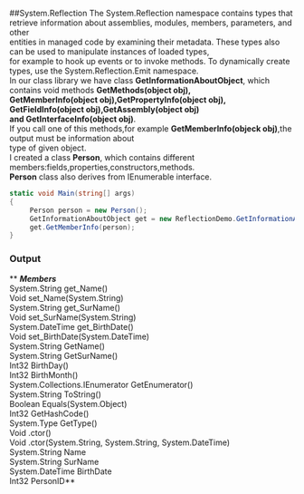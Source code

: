##System.Reflection
The System.Reflection namespace contains types that retrieve information about assemblies, modules, members, parameters, and other</br> entities in managed code by examining their metadata. These types also can be used to manipulate instances of loaded types,</br>
for example to hook up events or to invoke methods. To dynamically create types, use the System.Reflection.Emit namespace.</br>
In our class library we have class **GetInformationAboutObject**, which contains void methods **GetMethods(object obj),</br>
GetMemberInfo(object obj),GetPropertyInfo(object obj), GetFieldInfo(object obj),GetAssembly(object obj) </br>
and GetInterfaceInfo(object obj)**.</br>
If you call one of this methods,for example **GetMemberInfo(objeck obj)**,the output must be information about </br>
type of given object.</br>
I created a class **Person**, which contains different members:fields,properties,constructors,methods.</br>
**Person** class also derives from IEnumerable interface.
```cs
static void Main(string[] args)
{
     Person person = new Person();
     GetInformationAboutObject get = new ReflectionDemo.GetInformationAboutObject();
     get.GetMemberInfo(person);
}
```
### Output
** *****Members*****</br>
System.String get_Name()</br>
Void set_Name(System.String)</br>
System.String get_SurName()</br>
Void set_SurName(System.String)</br>
System.DateTime get_BirthDate()</br>
Void set_BirthDate(System.DateTime)</br>
System.String GetName()</br>
System.String GetSurName()</br>
Int32 BirthDay()</br>
Int32 BirthMonth()</br>
System.Collections.IEnumerator GetEnumerator()</br>
System.String ToString()</br>
Boolean Equals(System.Object)</br>
Int32 GetHashCode()</br>
System.Type GetType()</br>
Void .ctor()</br>
Void .ctor(System.String, System.String, System.DateTime)</br>
System.String Name</br>
System.String SurName</br>
System.DateTime BirthDate</br>
Int32 PersonID**
